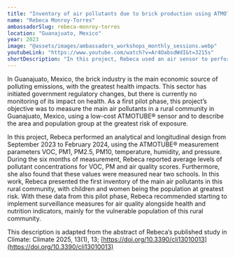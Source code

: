 ```yaml
---
title: "Inventory of air pollutants due to brick production using ATMOTUBE® monitor in a Rural Community from Guanajuato, Mexico"
name: "Rebeca Monroy-Torres"
ambassadorSlug: rebeca-monroy-torres
location: "Guanajuato, Mexico"
year: 2023
image: "@assets/images/ambassadors_workshops_monthly_sessions.webp"
youtubeLink: "https://www.youtube.com/watch?v=Ar4OabsdWdI&t=3215s"
shortDescription: "In this project, Rebeca used an air sensor to perform an analytical and longitudinal design in the rural brick industry community of Guanajuato, Mexico."
---
```


In Guanajuato, Mexico, the brick industry is the main economic source of polluting emissions, with the greatest health impacts. This sector has initiated government regulatory changes, but there is currently no monitoring of its impact on health. As a first pilot phase, this project’s objective was to measure the main air pollutants in a rural community in Guanajuato, Mexico, using a low-cost ATMOTUBE® sensor and to describe the area and population group at the greatest risk of exposure.

In this project, Rebeca performed an analytical and longitudinal design from September 2023 to February 2024, using the ATMOTUBE® measurement parameters VOC, PM1, PM2.5, PM10, temperature, humidity, and pressure. During the six months of measurement, Rebeca reported average levels of pollutant concentrations for VOC, PM and air quality scores. Furthermore, she also found that these values were measured near two schools. In this work, Rebeca presented the first inventory of the main air pollutants in this rural community, with children and women being the population at greatest risk. With these data from this pilot phase, Rebeca recommended starting to implement surveillance measures for air quality alongside health and nutrition indicators, mainly for the vulnerable population of this rural community.

This description is adapted from the abstract of Rebeca’s published study in Climate: Climate 2025, 13(1), 13;
[https://doi.org/10.3390/cli13010013](https://doi.org/10.3390/cli13010013)
